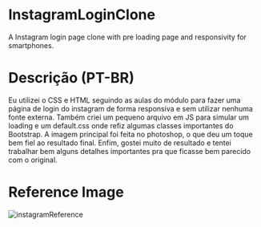 # InstagramLoginClone
A Instagram login page clone with pre loading page and responsivity for smartphones.

# Descrição (PT-BR)
Eu utilizei o CSS e HTML seguindo as aulas do módulo para fazer uma página de login do instagram de forma responsiva e sem utilizar nenhuma fonte externa. Também criei um pequeno arquivo em JS para simular um loading e um default.css onde refiz algumas classes importantes do Bootstrap.
A imagem principal foi feita no photoshop, o que deu um toque bem fiel ao resultado final.
Enfim, gostei muito de resultado e tentei trabalhar bem alguns detalhes importantes pra que ficasse bem parecido com o original.

# Reference Image
![instagramReference](https://user-images.githubusercontent.com/59336450/106743699-7ccef000-65fd-11eb-9980-f47497231284.jpg)

